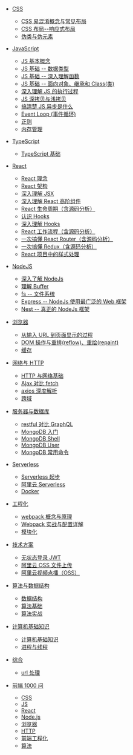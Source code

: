 - [CSS](/css/ "CSS 布局 伪元素")

  - [CSS 易混淆概念与常见布局](/css/interview.md "CSS 常见布局")
  - [CSS 布局--响应式布局](/css/response_style.md "css 响应式布局 Flex")
  <!-- - [CSS 布局--网格布局](/css/grid.md "css 网格布局 Grid") -->
  - [伪类与伪元素](/css/pseudo.md "CSS 伪类 伪元素")

- [JavaScript](/js/ "原生JavaScript")

  - [JS 基本概念](/js/concept.md "JavaScript 基础概念")
  - [JS 基础 -- 数据类型](/js/base.md "JavaScript 数据类型")
  - [JS 基础 -- 深入理解函数](/js/function.md "JavaScript function 函数")
  - [JS 基础 -- 面向对象、继承和 Class(类)](/js/object.md "JavaScript Object 对象")
  - [深入理解 JS 的执行过程](/js/deep.md "JavaScript 深入理解JS执行")
  - [JS 深拷贝与浅拷贝](/js/copy.md "JavaScript 深拷贝与浅拷贝")
  - [搞清楚 JS 异步是什么](/js/async.md "JavaScript 异步")
  - [Event Loop (事件循环)](/js/event_loop.md "JavaScript event loop 事件循环")
  - [正则](/js/regexp.md "JavaScript regexp 正则表达式")
  - [内存管理](/js/memory.md "JavaScript 内存管理")

- [TypeScript](/ts/ "TypeScript 学习")

  - [TypeScript 基础](/ts/base.md "TypeScript 学习笔记")

- [React](/react/ "react 学习 教程 源码")

  - [React 理念](/react/react_base.md "react 理念")
  - [React 架构](/react/react_architecture.md "react 架构")
  - [深入理解 JSX](/react/react_jsx.md "react JSX")
  <!-- - [Virtual DOM 与 Fiber](/react/react_virtualDomFiber.md "react fiber 架构 虚拟DOM virtual DOM") -->
  - [深入理解 React 高阶组件](/react/react_hoc.md "react 高阶组件 HOC")
  - [React 生命周期（含源码分析）](/react/react_lifecycle.md "react 生命周期")
  - [认识 Hooks](/react/react_hooks.md "react Hooks")
  - [深入理解 Hooks](/react/react_hooks2.md "react Hooks")
  - [React 工作流程（含源码分析）](/react/react_workFlow.md "react 源码 初始化 渲染流程")
  - [一次搞懂 React Router（含源码分析）](/react/react_router.md "react router 路由 源码")
  - [一次搞懂 Redux（含源码分析）](/react/react_redux.md "react redux 状态管理")
  <!-- - [React 项目中的组件规划](/react/react_component.md "react component") -->
  - [React 项目中的样式处理](/react/react_style.md "react CSS Modules 样式 模块化")
  <!-- - [Antd 分析](/react/react_antd.md "react antd")
  - [React 开源组件库 -- BlockUi](/react/react_blockUi.md "react 组件库 blockUi") -->
  <!-- - [React 常见面试题](/react/react_interview.md "react 面试题") -->

- [NodeJS](/node/ "nodeJs")

  - [深入了解 NodeJs](/node/base.md "认识 Node.js")
  <!-- - [events -- 事件触发器](/node/events.md "NodeJs events 事件") -->
  - [理解 Buffer](/node/buffer.md "NodeJs buffer")
  <!-- - [理解 Stream (流)](/node/stream.md "NodeJs Stream 流") -->
  - [fs -- 文件系统](/node/fs.md "NodeJs fs模块")
  <!-- - [process、child process 和 cluster](/node/process.md "NodeJs 进程") -->
  - [Express -- NodeJs 使用最广泛的 Web 框架](/node/express.md "express")
  <!-- - [Koa -- 下一代 Node.js Web 框架](/node/koa.md "koa") -->
  - [Nest -- 真正的 NodeJs 框架](/node/nest.md "nest")

- [浏览器](/browser/ "浏览器")

  - [从输入 URL 到页面显示的过程](/browser/urlToView.md "浏览器 从URL到页面显示")
  - [DOM 操作与重排(reflow)、重绘(repaint)](/browser/reflow_repaint.md "浏览器 重排 reflow 重绘 repaint")
  - [缓存](/browser/cache.md "浏览器 缓存")
  <!-- - [本地存储](/browser/storage.md "浏览器 本地存储") -->

- [网络与 HTTP](/http/ "HTTP")

  - [HTTP 与网络基础](/http/http.md "网络 HTTP")
  - [Ajax 对比 fetch](/http/ajaxVsFetch.md "Ajax、fetch")
  - [axios 深度解析](/http/axios.md "axios")
  - [跨域](/http/cors.md "HTTP 跨域 CORS JSONP")

- [服务器与数据库](/server/ "服务器")

  - [restful 对比 GraphQL](/server/restfulVsGraphql.md "restful 对比 GraphQL")
  - [MongoDB 入门](/server/mongo.md "MongoDB 入门")
  - [MongoDB Shell](/server/mongo_shell.md "MongoDB 入门")
  - [MongoDB User](/server/mongo_user.md "MongoDB 入门")
  - [MongoDB 常用命令](/server/mongo_command.md "MongoDB 入门")

- [Serverless](/serverless/ "severless")

  - [Serverless 起步](/serverless/start.md "serverless 概念 基础")
  - [阿里云 Serverless](/serverless/aliServerless.md "aliyun 阿里云 serverless 使用")
  - [Docker](/serverless/docker.md "docker 简介 容器 镜像")

- [工程化](/projectBuild/ "前端工程化 webpack")

  - [webpack 概念与原理](/projectBuild/webpack.md "webpack")
  - [Webpack 实战与配置详解](/projectBuild/webpack_case.md "webpack")
  - [模块化](/projectBuild/modules.md "JS module")

- [技术方案](/scheme/ "技术方案")

  - [无状态登录 JWT](/scheme/JWT.md "无状态登录")
  <!-- - [文件上传](/scheme/upload.md "文件上传 upload") -->
  - [阿里云 OSS 文件上传](/scheme/oss.md "阿里云文件上传 upload OSS")
  - [阿里云视频点播（OSS）](/scheme/vod.md "视频点播")

- [算法与数据结构](/algorithmStructure/ "算法 数据结构")

  - [数据结构](/algorithmStructure/structure.md "数据结构")
  - [算法基础](/algorithmStructure/algorithm.md "算法")
  - [算法实战](/algorithmStructure/algorithms.md "算法实战")

- [计算机基础知识](/base/ "计算机基础知识")

  - [计算机基础知识](/base/computerBase.md "计算机 基础知识")
  - [进程与线程](/base/thread.md "进程 线程")

- [综合](/synthesize/ "综合")

  - [url 处理](/synthesize/url.md "url")

- [前端 1000 问](/ask1000/ "前端1000问")

  - [CSS](/ask1000/1css.md "CSS 面试题")
  - [JS](/ask1000/2js.md "js 面试题")
  - [React](/ask1000/3react.md "react 面试题")
  - [Node.js](/ask1000/4node.md "node 面试题")
  - [浏览器](/ask1000/5browser.md "browser 面试题")
  - [HTTP](/ask1000/6http.md "http 面试题")
  - [前端工程化](/ask1000/7project.md "project 面试题")
  - [算法](/ask1000/8algorithm.md "algorithm 面试题")
